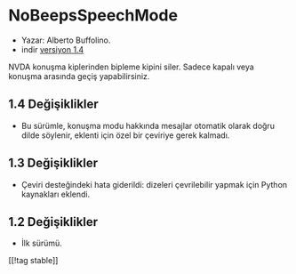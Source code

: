 # NoBeepsSpeechMode #

*	 Yazar: Alberto Buffolino.
*	 indir [versiyon 1.4][1]

NVDA konuşma kiplerinden bipleme kipini siler. Sadece kapalı veya konuşma
arasında geçiş yapabilirsiniz.

## 1.4 Değişiklikler ##
*	 Bu sürümle, konuşma modu hakkında mesajlar otomatik olarak doğru dilde
   söylenir, eklenti için özel bir çeviriye gerek kalmadı. 

## 1.3 Değişiklikler ##
*	 Çeviri desteğindeki  hata giderildi: dizeleri çevrilebilir yapmak için
   Python kaynakları eklendi.

## 1.2 Değişiklikler ##
*	 İlk sürümü.

[[!tag stable]]

[1]: http://addons.nvda-project.org/files/get.php?file=nb
